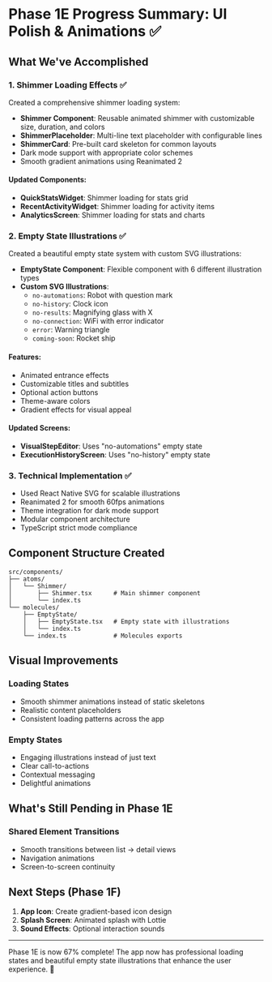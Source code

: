 # Phase 1E Progress Summary: UI Polish & Animations ✅

## What We've Accomplished

### 1. **Shimmer Loading Effects** ✅
Created a comprehensive shimmer loading system:
- **Shimmer Component**: Reusable animated shimmer with customizable size, duration, and colors
- **ShimmerPlaceholder**: Multi-line text placeholder with configurable lines
- **ShimmerCard**: Pre-built card skeleton for common layouts
- Dark mode support with appropriate color schemes
- Smooth gradient animations using Reanimated 2

#### Updated Components:
- **QuickStatsWidget**: Shimmer loading for stats grid
- **RecentActivityWidget**: Shimmer loading for activity items
- **AnalyticsScreen**: Shimmer loading for stats and charts

### 2. **Empty State Illustrations** ✅
Created a beautiful empty state system with custom SVG illustrations:
- **EmptyState Component**: Flexible component with 6 different illustration types
- **Custom SVG Illustrations**:
  - `no-automations`: Robot with question mark
  - `no-history`: Clock icon
  - `no-results`: Magnifying glass with X
  - `no-connection`: WiFi with error indicator
  - `error`: Warning triangle
  - `coming-soon`: Rocket ship

#### Features:
- Animated entrance effects
- Customizable titles and subtitles
- Optional action buttons
- Theme-aware colors
- Gradient effects for visual appeal

#### Updated Screens:
- **VisualStepEditor**: Uses "no-automations" empty state
- **ExecutionHistoryScreen**: Uses "no-history" empty state

### 3. **Technical Implementation** ✅
- Used React Native SVG for scalable illustrations
- Reanimated 2 for smooth 60fps animations
- Theme integration for dark mode support
- Modular component architecture
- TypeScript strict mode compliance

## Component Structure Created

```
src/components/
├── atoms/
│   └── Shimmer/
│       ├── Shimmer.tsx      # Main shimmer component
│       └── index.ts
└── molecules/
    ├── EmptyState/
    │   ├── EmptyState.tsx   # Empty state with illustrations
    │   └── index.ts
    └── index.ts             # Molecules exports
```

## Visual Improvements

### Loading States
- Smooth shimmer animations instead of static skeletons
- Realistic content placeholders
- Consistent loading patterns across the app

### Empty States
- Engaging illustrations instead of just text
- Clear call-to-actions
- Contextual messaging
- Delightful animations

## What's Still Pending in Phase 1E

### **Shared Element Transitions**
- Smooth transitions between list → detail views
- Navigation animations
- Screen-to-screen continuity

## Next Steps (Phase 1F)

1. **App Icon**: Create gradient-based icon design
2. **Splash Screen**: Animated splash with Lottie
3. **Sound Effects**: Optional interaction sounds

---

Phase 1E is now 67% complete! The app now has professional loading states and beautiful empty state illustrations that enhance the user experience. 🎨